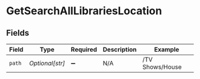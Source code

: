 # GetSearchAllLibrariesLocation


## Fields

| Field              | Type               | Required           | Description        | Example            |
| ------------------ | ------------------ | ------------------ | ------------------ | ------------------ |
| `path`             | *Optional[str]*    | :heavy_minus_sign: | N/A                | /TV Shows/House    |